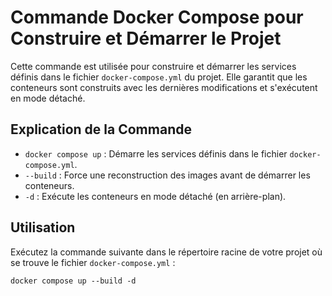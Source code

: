 # Commande Docker Compose pour Construire et Démarrer le Projet

Cette commande est utilisée pour construire et démarrer les services définis dans le fichier `docker-compose.yml` du projet. Elle garantit que les conteneurs sont construits avec les dernières modifications et s'exécutent en mode détaché.

## Explication de la Commande

- `docker compose up` : Démarre les services définis dans le fichier `docker-compose.yml`.
- `--build` : Force une reconstruction des images avant de démarrer les conteneurs.
- `-d` : Exécute les conteneurs en mode détaché (en arrière-plan).

## Utilisation

Exécutez la commande suivante dans le répertoire racine de votre projet où se trouve le fichier `docker-compose.yml` :

```docker compose up --build -d```